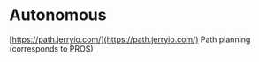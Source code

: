 # Autonomous

[https://path.jerryio.com/](https://path.jerryio.com/) Path planning (corresponds to PROS)
